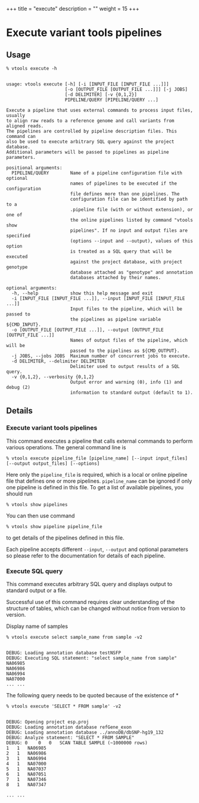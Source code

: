 +++
title = "execute"
description = ""
weight = 15
+++



# Execute variant tools pipelines



## Usage

    % vtools execute -h
    

    usage: vtools execute [-h] [-i [INPUT_FILE [INPUT_FILE ...]]]
                          [-o [OUTPUT_FILE [OUTPUT_FILE ...]]] [-j JOBS]
                          [-d DELIMITER] [-v {0,1,2}]
                          PIPELINE/QUERY [PIPELINE/QUERY ...]
    
    Execute a pipeline that uses external commands to process input files, usually
    to align raw reads to a reference genome and call variants from aligned reads.
    The pipelines are controlled by pipeline description files. This command can
    also be used to execute arbitrary SQL query against the project database.
    Additional parameters will be passed to pipelines as pipeline parameters.
    
    positional arguments:
      PIPELINE/QUERY        Name of a pipeline configuration file with optional
                            names of pipelines to be executed if the configuration
                            file defines more than one pipelines. The
                            configuration file can be identified by path to a
                            .pipeline file (with or without extension), or one of
                            the online pipelines listed by command "vtools show
                            pipelines". If no input and output files are specified
                            (options --input and --output), values of this option
                            is treated as a SQL query that will be executed
                            against the project database, with project genotype
                            database attached as "genotype" and annotation
                            databases attached by their names.
    
    optional arguments:
      -h, --help            show this help message and exit
      -i [INPUT_FILE [INPUT_FILE ...]], --input [INPUT_FILE [INPUT_FILE ...]]
                            Input files to the pipeline, which will be passed to
                            the pipelines as pipeline variable ${CMD_INPUT}.
      -o [OUTPUT_FILE [OUTPUT_FILE ...]], --output [OUTPUT_FILE [OUTPUT_FILE ...]]
                            Names of output files of the pipeline, which will be
                            passed to the pipelines as ${CMD_OUTPUT}.
      -j JOBS, --jobs JOBS  Maximum number of concurrent jobs to execute.
      -d DELIMITER, --delimiter DELIMITER
                            Delimiter used to output results of a SQL query.
      -v {0,1,2}, --verbosity {0,1,2}
                            Output error and warning (0), info (1) and debug (2)
                            information to standard output (default to 1).
    



## Details

### Execute variant tools pipelines

This command executes a pipeline that calls external commands to perform various operations. The general command line is 



    % vtools execute pipeline_file [pipeline_name] [--input input_files] [--output output_files] [--options]
    

Here only the `pipeline_file` is required, which is a local or online pipeline file that defines one or more pipelines. `pipeline_name` can be ignored if only one pipeline is defined in this file. To get a list of available pipelines, you should run 



    % vtools show pipelines
    

You can then use command 



    % vtools show pipeline pipeline_file
    

to get details of the pipelines defined in this file. 

Each pipeline accepts different `--input`, `--output` and optional parameters so please refer to the documentation for details of each pipeline. 



### Execute SQL query

This command executes arbitrary SQL query and displays output to standard output or a file. 



Successful use of this command requires clear understanding of the structure of tables, which can be changed without notice from version to version. 

Display name of samples 



    % vtools execute select sample_name from sample -v2
    

    DEBUG: Loading annotation database testNSFP
    DEBUG: Executing SQL statement: "select sample_name from sample"
    NA06985
    NA06986
    NA06994
    NA07000
    ... ...
    

The following query needs to be quoted because of the existence of * 



    % vtools execute 'SELECT * FROM sample' -v2
    

    DEBUG: Opening project esp.proj
    DEBUG: Loading annotation database refGene_exon
    DEBUG: Loading annotation database ../annoDB/dbSNP-hg19_132
    DEBUG: Analyze statement: "SELECT * FROM SAMPLE"
    DEBUG: 0	0	0	SCAN TABLE SAMPLE (~1000000 rows)
    1	1	NA06985
    2	1	NA06986
    3	1	NA06994
    4	1	NA07000
    5	1	NA07037
    6	1	NA07051
    7	1	NA07346
    8	1	NA07347
    
    ... ...